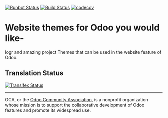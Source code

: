[![Runbot Status](https://runbot.odoo-community.org/runbot/badge/flat/258/11.0.svg)](https://runbot.odoo-community.org/runbot/repo/github-com-oca-website-themes-${REPO_ID})
[![Build Status](https://travis-ci.org/OCA/website-themes.svg?branch=11.0)](https://travis-ci.org/OCA/website-themes)
[![codecov](https://codecov.io/gh/OCA/website-themes/branch/11.0/graph/badge.svg)](https://codecov.io/gh/OCA/website-themes)

# Website themes for Odoo you would like-
logr and amazing project
Themes that can be used in the website feature of Odoo.

Translation Status
------------------
[![Transifex Status](https://www.transifex.com/projects/p/OCA-website-themes-11-0/chart/image_png)](https://www.transifex.com/projects/p/OCA-website-themes-11-0)

----

OCA, or the [Odoo Community Association](http://odoo-community.org/), is a nonprofit organization whose
mission is to support the collaborative development of Odoo features and
promote its widespread use.
